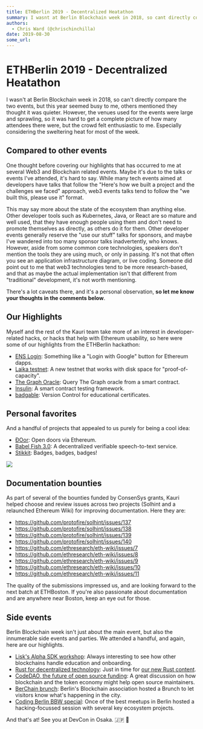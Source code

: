 ```yaml
---
title: ETHBerlin 2019 - Decentralized Heatathon 
summary: I wasnt at Berlin Blockchain week in 2018, so cant directly compare the two events, but this year seemed busy to me, others mentioned they thought it was quieter. However, the venues used for the events were large and sprawling, so it was hard to get a complete picture of how many attendees there were, but the crowd felt enthusiastic to me. Especially considering the sweltering heat for most of the week. Compared to other events One thought before covering our highlights that has occurred to me
authors:
  - Chris Ward (@chrischinchilla)
date: 2019-08-30
some_url: 
---
```


# ETHBerlin 2019 - Decentralized Heatathon 

I wasn't at Berlin Blockchain week in 2018, so can't directly compare the two events, but this year seemed busy to me, others mentioned they thought it was quieter. However, the venues used for the events were large and sprawling, so it was hard to get a complete picture of how many attendees there were, but the crowd felt enthusiastic to me. Especially considering the sweltering heat for most of the week.

## Compared to other events

One thought before covering our highlights that has occurred to me at several Web3 and Blockchain related events. Maybe it's due to the talks or events I've attended, it's hard to say. While many tech events aimed at developers have talks that follow the "Here's how we built a project and the challenges we faced" approach, web3 events talks tend to follow the "we built this, please use it" format.

This may say more about the state of the ecosystem than anything else. Other developer tools such as Kubernetes, Java, or React are so mature and well used, that they have enough people using them and don't need to promote themselves as directly, as others do it for them. Other developer events generally reserve the "use our stuff" talks for sponsors, and maybe I've wandered into too many sponsor talks inadvertently, who knows. However, aside from some common core technologies, speakers don't mention the tools they are using much, or only in passing. It's not that often you see an application infrastructure diagram, or live coding. Someone did point out to me that web3 technologies tend to be more research-based, and that as maybe the actual implementation isn't that different from "traditional" development, it's not worth mentioning. 

There's a lot caveats there, and it's a personal observation, **so let me know your thoughts in the comments below**.

## Our Highlights

Myself and the rest of the Kauri team take more of an interest in developer-related hacks, or hacks that help with Ethereum usability, so here were some of our highlights from the ETHBerlin hackathon:

-   [ENS Login](https://devpost.com/software/ens-login): Something like a "Login with Google" button for Ethereum dapps.
-   [Laika testnet](https://devpost.com/software/laika-testnet): A new testnet that works with disk space for "proof-of-capacity".
-   [The Graph Oracle](https://devpost.com/software/thegraphoracle): Query The Graph oracle from a smart contract.
-   [Insulin](https://devpost.com/software/insulin): A smart contract testing framework.
-   [badgable](https://devpost.com/software/badgable): Version Control for educational certificates.

## Personal favorites

And a handful of projects that appealed to us purely for being a cool idea:

-   [ĐOor](https://devpost.com/software/door): Open doors via Ethereum.
-   [Babel Fish 3.0](https://devpost.com/software/ethberlinzwei-babelfish_3_0): A decentralized verifiable speech-to-text service.
-   [Stikkit](https://devpost.com/software/badge-around): Badges, badges, badges!

![](https://api.kauri.io:443/ipfs/QmTFWWEboNpDm3ijRBaM21djhyB7JqkD1TC6ZSwSAJqtHt)

## Documentation bounties

As part of several of the bounties funded by ConsenSys grants, Kauri helped choose and review issues across two projects (Solhint and a relaunched Ethereum Wiki) for improving documentation. Here they are:

-   <https://github.com/protofire/solhint/issues/137>
-   <https://github.com/protofire/solhint/issues/138>
-   <https://github.com/protofire/solhint/issues/139>
-   <https://github.com/protofire/solhint/issues/140>
-   <https://github.com/ethresearch/eth-wiki/issues/7>
-   <https://github.com/ethresearch/eth-wiki/issues/8>
-   <https://github.com/ethresearch/eth-wiki/issues/9>
-   <https://github.com/ethresearch/eth-wiki/issues/10>
-   <https://github.com/ethresearch/eth-wiki/issues/11>

The quality of the submissions impressed us, and are looking forward to the next batch at ETHBoston. If you're also passionate about documentation and are anywhere near Boston, keep an eye out for those.

## Side events

Berlin Blockchain week isn't just about the main event, but also the innumerable side events and parties. We attended a handful, and again, here are our highlights.

-   [Lisk's Alpha SDK workshop](https://www.meetup.com/Lisk-Blockchain-Application-Platform/events/263771622/): Always interesting to see how other blockchains handle education and onboarding.
-   [Rust for decentralized technology](https://www.eventbrite.com/e/rust-for-decentralized-technology-tickets-67453046879#): Just in time for [our new Rust content](https://kauri.io/article/97c85229c66445759bb0ce642224d364/v2/sending-ethereum-transactions-with-rust).
-   [CodeDAO, the future of open source funding](https://www.eventbrite.co.uk/e/codedao-the-future-of-open-source-in-the-blochain-era-tickets-64307226646#): A great discussion on how blockchain and the token economy might help open source maintainers.
-   [BerChain brunch](https://factoryberlin.com/event/blockchain-brunch-learn-about-the-berlin-blockchain-ecosystem/): Berlin's Blockchain association hosted a Brunch to let visitors know what's happening in the city.
-   [Coding Berlin BBW special](https://www.meetup.com/en-AU/CODING-BERLIN/events/263450379/): Once of the best meetups in Berlin hosted a hacking-focussed session with several key ecosystem projects.

And that's at! See you at DevCon in Osaka. 🇯🇵 👋
